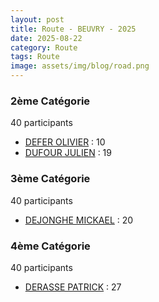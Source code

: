 ```yaml
---
layout: post
title: Route - BEUVRY - 2025
date: 2025-08-22
category: Route
tags: Route
image: assets/img/blog/road.png
---
```


### 2ème Catégorie
40 participants
- [DEFER OLIVIER](https://teamspecializedlille.cc/coureurs/deferolivier) : 10
- [DUFOUR JULIEN](https://teamspecializedlille.cc/coureurs/dufourjulien) : 19

### 3ème Catégorie
40 participants
- [DEJONGHE MICKAEL](https://teamspecializedlille.cc/coureurs/dejonghemickael) : 20

### 4ème Catégorie
40 participants
- [DERASSE PATRICK](https://teamspecializedlille.cc/coureurs/derassepatrick) : 27
